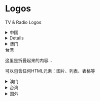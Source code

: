 # Logos
TV &amp; Radio Logos

<details>
<summary>中国</summary>

这里是折叠起来的内容...

可以包含任何HTML元素：图片、列表、表格等

<details>
<summary>    大陆</summary>

这里是折叠起来的内容...

可以包含任何HTML元素：图片、列表、表格等

</details>

<details>
<summary>    香港</summary>

这里是折叠起来的内容...

可以包含任何HTML元素：图片、列表、表格等

</details>
</details>

<details>
</details>

<details>
<summary>    澳门</summary>

这里是折叠起来的内容...

可以包含任何HTML元素：图片、列表、表格等

</details>
<summary>    台湾</summary>

这里是折叠起来的内容...

可以包含任何HTML元素：图片、列表、表格等

</details>
</details>





<details>
<summary>澳门</summary>

这里是折叠起来的内容...

可以包含任何HTML元素：图片、列表、表格等

</details>

<details>
<summary>台湾</summary>

这里是折叠起来的内容...

可以包含任何HTML元素：图片、列表、表格等

</details>

<details>
<summary>国外</summary>

这里是折叠起来的内容...

可以包含任何HTML元素：图片、列表、表格等

</details>
